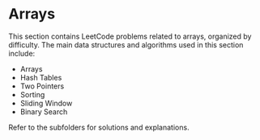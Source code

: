 # Arrays

This section contains LeetCode problems related to arrays, organized by difficulty. The main data structures and algorithms used in this section include:

- Arrays
- Hash Tables
- Two Pointers
- Sorting
- Sliding Window
- Binary Search

Refer to the subfolders for solutions and explanations.
